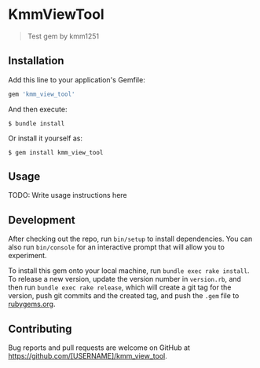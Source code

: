 # KmmViewTool

> Test gem by kmm1251

## Installation

Add this line to your application's Gemfile:

```ruby
gem 'kmm_view_tool'
```

And then execute:

    $ bundle install

Or install it yourself as:

    $ gem install kmm_view_tool

## Usage

TODO: Write usage instructions here

## Development

After checking out the repo, run `bin/setup` to install dependencies. You can also run `bin/console` for an interactive prompt that will allow you to experiment.

To install this gem onto your local machine, run `bundle exec rake install`. To release a new version, update the version number in `version.rb`, and then run `bundle exec rake release`, which will create a git tag for the version, push git commits and the created tag, and push the `.gem` file to [rubygems.org](https://rubygems.org).

## Contributing

Bug reports and pull requests are welcome on GitHub at https://github.com/[USERNAME]/kmm_view_tool.
